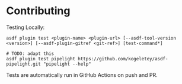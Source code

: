 # Contributing

Testing Locally:

```shell
asdf plugin test <plugin-name> <plugin-url> [--asdf-tool-version <version>] [--asdf-plugin-gitref <git-ref>] [test-command*]

# TODO: adapt this
asdf plugin test pipelight https://github.com/kogeletey/asdf-pipelight.git "pipelight --help"
```

Tests are automatically run in GitHub Actions on push and PR.
